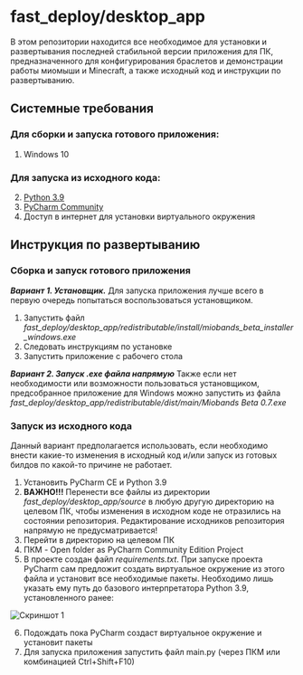 # fast_deploy/desktop_app
В этом репозитории находится все необходимое для установки и развертывания последней стабильной версии приложения для ПК, предназначенного для конфигурирования браслетов и демонстрации работы миомыши и Minecraft, а также исходный код и инструкции по развертыванию. 
## Системные требования

### Для сборки и запуска готового приложения:
 1. Windows 10
### Для запуска из исходного кода:
 2. [Python 3.9](https://www.python.org/downloads/release/python-3913/)
 3. [PyCharm Community](https://www.jetbrains.com/ru-ru/pycharm/download/#section=windows)
 4. Доступ в интернет для установки виртуального окружения
## Инструкция по развертыванию
### Сборка и запуск готового приложения
***Вариант 1. Установщик.***
Для запуска приложения лучше всего в первую очередь попытаться воспользоваться установщиком. 
 1. Запустить файл
 *fast_deploy/desktop_app/redistributable/install/miobands_beta_installer_windows.exe*
 2. Следовать инструкциям по установке
 3. Запустить приложение с рабочего стола
 
***Вариант 2. Запуск .exe файла напрямую***
Также если нет необходимости или возможности пользоваться установщиком, предсобранное приложение для Windows можно запустить из файла 
*fast_deploy/desktop_app/redistributable/dist/main/Miobands Beta 0.7.exe*
### Запуск из исходного кода
Данный вариант предполагается использовать, если необходимо внести какие-то изменения в исходный код и/или запуск из готовых билдов по какой-то причине не работает.
1. Установить PyCharm CE и Python 3.9
2. **ВАЖНО!!!** Перенести все файлы из директории 
*fast_deploy/desktop_app/source*
в любую другую директорию на целевом ПК, чтобы изменения в исходном коде не отразились на состоянии репозитория. Редактирование исходников репозитория напрямую не предусматривается!
3. Перейти в директорию на целевом ПК
4. ПКМ - Open folder as PyCharm Community Edition Project
5. В проекте создан файл *requirements.txt*. При запуске проекта PyCharm сам предложит создать виртуальное окружение из этого файла и установит все необходимые пакеты. Необходимо лишь указать ему путь до базового интерпретатора Python 3.9, установленного ранее:

![Скриншот 1](https://images2.imgbox.com/ba/c7/b63pMhrT_o.png)

6. Подождать пока PyCharm создаст виртуальное окружение и установит пакеты
7. Для запуска приложения запустить файл main.py (через ПКМ или комбинацией Ctrl+Shift+F10)
